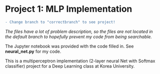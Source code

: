 # Project 1: MLP Implementation


```diff
- Change branch to "correctbranch" to see project!
```
<i>The files have a lot of problem description, so the files are not located in the default branch to hopefully prevent my code from being searchable.</i>

The Jupyter notebook was provided with the code filled in. See <b>neural_net.py</b> for my code.

This is a multiperceptron implementation (2-layer neural Net with Softmax classifier) project for a Deep Learning class at Korea University.



